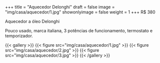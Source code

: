 +++
title = "Aquecedor Delonghi"
draft = false
image = "img/casa/aquecedor/1.jpg"
showonlyimage = false
weight = 1
+++
<span class="price">R$ 380</span>

<!--more-->

Aquecedor a óleo Delonghi  

Pouco usado, marca italiana, 3 potências de funcionamento, termostato e temporizador.


{{< gallery >}}
{{< figure src="img/casa/aquecedor/1.jpg" >}}
{{< figure src="img/casa/aquecedor/2.jpg" >}}
{{< figure src="img/casa/aquecedor/3.jpg" >}}
{{< /gallery >}}

